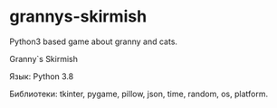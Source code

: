 # grannys-skirmish
Python3 based game about granny and cats.

Granny`s Skirmish

Язык: Python 3.8

Библиотеки: tkinter, pygame, pillow, json, time, random, os, platform.
